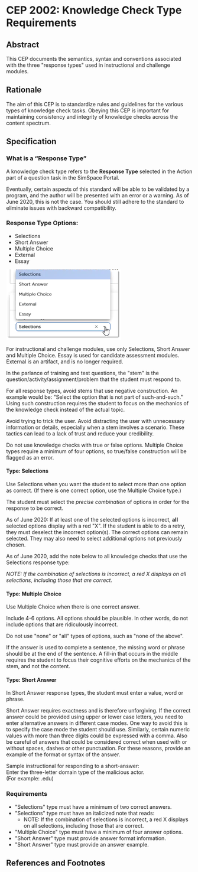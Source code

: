# CEP 2002: Knowledge Check Type Requirements

## Abstract

This CEP documents the semantics, syntax and conventions associated with the three "response types" used in instructional and challenge modules.

## Rationale

The aim of this CEP is to standardize rules and guidelines for the various types of knowledge check tasks. Obeying this CEP is important for maintaining consistency and integrity of knowledge checks across the content spectrum.  

## Specification


### What is a “Response Type”

A knowledge check type refers to the **Response Type** selected in the Action part of a question task in the SimSpace Portal.

Eventually, certain aspects of this standard will be able to be validated by a program, and the author will be presented with an error or a warning. As of June 2020, this is not the case. You should still adhere to the standard to eliminate issues with backward compatibility.

### Response Type Options:

*  Selections
*  Short Answer
*  Multiple Choice
*  External
*  Essay

 ![Action Card](cep-2002-action.png)

For instructional and challenge modules, use only Selections, Short Answer and Multiple Choice. Essay is used for candidate assessment modules. External is an artifact, and is no longer required.

In the parlance of training and test questions, the "stem" is the question/activity/assignment/problem that the student must respond to.

For all response types, avoid stems that use negative construction. An example would be: "Select the option that is not part of such-and-such." Using such construction requires the student to focus on the mechanics of the knowledge check instead of the actual topic. 

Avoid trying to trick the user. Avoid distracting the user with unnecessary information or details, especially when a stem involves a scenario. These tactics can lead to a lack of trust and reduce your credibility.

Do not use knowledge checks with true or false options. Multiple Choice types require a minimum of four options, so true/false construction will be flagged as an error.

#### Type: Selections

Use Selections when you want the student to select more than one option as correct. (If there is one correct option, use the Multiple Choice type.)

The student must select the _precise_ _combination_ of options in order for the response to be correct.

As of June 2020: If at least one of the selected options is incorrect, **all** selected options display with a red "X". If the student is able to do a retry, they must deselect the incorrect option(s). The correct options can remain selected. They may also need to select additional options not previously chosen.

As of June 2020, add the note below to all knowledge checks that use the Selections response type:

_NOTE: If the combination of selections is incorrect, a red X displays on all selections, including those that are correct._

#### Type: Multiple Choice

Use Multiple Choice when there is one correct answer.

Include 4-6 options. All options should be plausible. In other words, do not include options that are ridiculously incorrect.

Do not use "none" or "all" types of options, such as "none of the above". 

If the answer is used to complete a sentence, the missing word or phrase should be at the end of the sentence. A fill-in that occurs in the middle requires the student to focus their cognitive efforts on the mechanics of the stem, and not the content.

#### Type: Short Answer

In Short Answer response types, the student must enter a value, word or phrase.

Short Answer requires exactness and is therefore unforgiving. If the correct answer could be provided using upper or lower case letters, you  need to enter alternative answers in different case modes. One way to avoid this is to specify the case mode the student should use. Similarly, certain numeric values with more than three digits could be expressed with a comma. Also be careful of answers that could be considered correct when used with or without spaces, dashes or other punctuation. For these reasons, provide an example of the format or syntax of the answer.

Sample instructional for responding to a short-answer:  
Enter the three-letter domain type of the malicious actor.  
(For example: .edu)

 ### Requirements

* "Selections" type must have a minimum of two correct answers.
* "Selections" type must have an italicized note that reads:
    * NOTE: If the combination of selections is incorrect, a red X displays on all selections, including those that are correct.
*    "Multiple Choice" type must have a minimum of four answer options.
*    "Short Answer" type must provide answer format information.
*    "Short Answer" type must provide an answer example.

## References and Footnotes

